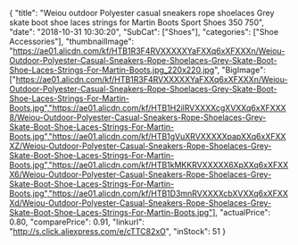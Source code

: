 {
	"title": "Weiou outdoor Polyester casual sneakers rope shoelaces Grey skate boot shoe laces strings for Martin Boots Sport Shoes 350 750",
	"date": "2018-10-31 10:30:20",
	"SubCat": ["Shoes"],
	"categories": ["Shoe Accessories"],
	"thumbnailImage": "https://ae01.alicdn.com/kf/HTB1R3F4RVXXXXXYaFXXq6xXFXXXn/Weiou-Outdoor-Polyester-Casual-Sneakers-Rope-Shoelaces-Grey-Skate-Boot-Shoe-Laces-Strings-For-Martin-Boots.jpg_220x220.jpg",
	"BigImage": ["https://ae01.alicdn.com/kf/HTB1R3F4RVXXXXXYaFXXq6xXFXXXn/Weiou-Outdoor-Polyester-Casual-Sneakers-Rope-Shoelaces-Grey-Skate-Boot-Shoe-Laces-Strings-For-Martin-Boots.jpg","https://ae01.alicdn.com/kf/HTB1H2ilRVXXXXcgXVXXq6xXFXXX8/Weiou-Outdoor-Polyester-Casual-Sneakers-Rope-Shoelaces-Grey-Skate-Boot-Shoe-Laces-Strings-For-Martin-Boots.jpg","https://ae01.alicdn.com/kf/HTB1gVuXRVXXXXXpapXXq6xXFXXXZ/Weiou-Outdoor-Polyester-Casual-Sneakers-Rope-Shoelaces-Grey-Skate-Boot-Shoe-Laces-Strings-For-Martin-Boots.jpg","https://ae01.alicdn.com/kf/HTB1kMKKRVXXXXX6XpXXq6xXFXXX6/Weiou-Outdoor-Polyester-Casual-Sneakers-Rope-Shoelaces-Grey-Skate-Boot-Shoe-Laces-Strings-For-Martin-Boots.jpg","https://ae01.alicdn.com/kf/HTB1D3mnRVXXXXcbXVXXq6xXFXXXd/Weiou-Outdoor-Polyester-Casual-Sneakers-Rope-Shoelaces-Grey-Skate-Boot-Shoe-Laces-Strings-For-Martin-Boots.jpg"],
	"actualPrice": 0.80,
	"comparePrice": 0.91,
	"linkurl": "http://s.click.aliexpress.com/e/cTTC82xO",
	"inStock": 51
}
